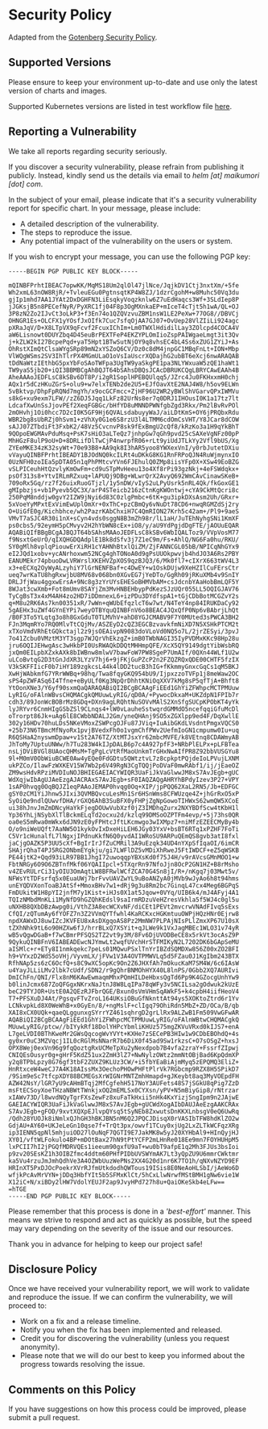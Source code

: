 # Security Policy

Adapted from the [Gotenberg Security Policy](https://github.com/gotenberg/gotenberg/blob/main/SECURITY.md).

## Supported Versions

Please ensure to keep your environment up-to-date and use only the latest version of charts and images.

Supported Kubernetes versions are listed in test workflow file [here](.github/workflows/test.yaml).

## Reporting a Vulnerability

We take all reports regarding security seriously.

If you discover a security vulnerability, please refrain from publishing it publicly.
Instead, kindly send us the details via email to _helm [at] maikumori [dot] com_.

In the subject of your email, please indicate that it's a security vulnerability report for specific chart.
In your message, please include:

- A detailed description of the vulnerability.
- The steps to reproduce the issue.
- Any potential impact of the vulnerability on the users or system.

If you wish to encrypt your message, you can use the following PGP key:

```
-----BEGIN PGP PUBLIC KEY BLOCK-----

mQINBFPrhtIBEAC7opwKK/MqMS18Um2qlOl47jlNce/JqjkDV1Ctj3nxtXm/+5fe
Wh2xmL63nOW8RjR/+TvleuEGu0PgtnsqtKP4W8ZJ/1dzrCgohM+w8Muhc50Vq3du
gjIp1mhd7AA1JYAt2DxDGHFN3LiEsqkyVoqzknlw6Z7uEdHaqcs3Wf+3SLdIep8P
jJGKsjB5n8PECefNyR/PyXRC1fj04F8p3OgMXnkaEP+mIceT4cTjt5h1wA/QL+OJ
3P8zN2Zo2IJvCt3oLkP3+f3En74o1QZQVzvuZBM1nsW1LE2PeXw+77OG8//DBVCj
OHNGR1Es+OLCFX1yYOsfJxOIfk7Cuc7sfqOjAA7GJ07+OvUep28VlZIiLi924agc
pXRaJqV/D+X8LTpVX9qFcvf2FcuxIChIm+Lm0TWXlHdidilLay3ZOlcpd4COCA4V
aW6Lisnowt0DUYZbq4D45euBrPEXTFeP4EKZYPLOmIioZspPAIWgaeLmgt3it3Qv
j+kZLW2kI27BcpePqd+yaT5Hpt1BTwSutNjOY9q8vhsEC4bL4Ss6xZUG1ZYiJ+As
OhRstXImQtClsaWYgSRp89mN2xYSZoQ6CV/Dz0c8dM4jnpGC1MBqFnLt+ION+Mbp
VlWQgWSms2SV3IhTlrPX4MGmULaO1oVsIaUscrXQDajhG2ubBT6eXcj6nwARAQAB
tDdNaWtzIEthbG5pxYbFoSAoTWFpa3UgTW9yaSkgPE1pa3NLYWxuaW5zQE1haWt1
TW9yaS5jb20+iQI3BBMBCgAhBQJT64bSAhsDBQsJCAcDBRUKCQgLBRYCAwEAAh4B
AheAAAoJEDFLsC8kSBv6DT8P/i2gR1SoplHPEBQUlqq5/JZrc4Ju0FKHxxmH0chj
AQx1r5dCzHKuZGrS+olu9+w7elxTENb2de2U5+EJfOavXtE2NAJ4W8/h5ov9ELWn
5vBktvp/DhpFpRQNd7mgYh/x9ocGCFmcc+ZjHF96U2WR2yBWlShVGarvQPxIWMVu
s8kG+xu9exm7LFW//zZ6DJ5Jqq1LkFz82UrNs8er7q0DRJ1IHOusI0K1a17tz7lt
LdcafXwUnSsJjovPEf2XeqFGBGc/bHfYD8uMNNDPWNfgbZgd3Rkx/Pm2lBvRvPOl
2mOHvhj1Oi0hcc7D2cI0K5GF9Hj6QVALsdabuyyWaJ/aiLDtKmS+OY6jPRQbxRdu
WBR2bg8sUbRZj0hSvm1+zVhXy0G1e6S8rzU3l4LTMM6cdOmCsVHT/Y8JCar8dCOW
sAJJ07ZTbdiFt3FxbK2/48Vz5CvcnvP8sk9fExBmgU2cQf8/kRzKo3a1H9qYkBhT
9QOpoEWGMAvPduMsq+PsK7sHiO3aLTeQz7jnhpGw7qGh9pvd25cSAXeVgNFz00pP
MhHGzF8ulP9oU+D+8DRLifDlTwCjP4nwrpfR06+rLt9yiUdJTLkYy2Vfl9bUS/Xg
ZYEeMKE34zK32syWt+70e93B8+AA9qk8I3hAR5yoo8YWXexVnI/y0rbJutetDXiu
vVayuQINBFPrhtIBEADY1BJOdNQ0kcILRt4uDKkG8KG1RnFRPoQJN4RuWjmynxIO
0UzNFH0zoIEa5pDTA05n1qPhPMtcvYVn6FJEhulQ0ZMp8iisYFp0X+XSw49EoBZG
vSLPICeuhHtQzvlyKmOwFm+cd9uSTpMvHeeu13o4Xf8rPi93gzNkj+4eFSWdqkx+
psOf313s8+YtvIRLmRZxuq+lAPUQj9DBg+WLwrQrX2AvyQ692WmCAvCinawSKeB+
709oRx5Gq/rz7f26uixRuoGTjzl/1y5nDW/vIyS2uLPyUsrk5nRL4Qk/fkGoxGE1
gMIpbzjs+vb1Pyevb5QC3X/arP4STeicb216zCtnKgKWOntwj+cYA9CkMtQcri8c
250PqM8nddjw0gvY2IZW9jNyi6d83C0zlgPmbc+6tK+gu3ipkDXsAsm2Uh/GRxr+
5xVoeYyMPxtExVimEwUplOmXr+0xThC+pzCBmQy6vNuDt78CD6+nwqRGMZdSj2ry
O+UiGfE0g/Kichbhce/wh2PazrKAbChxiH7C4QmRION27Krh5c42am+/Pl9+9aeS
VMvT7aSJC4R30i1nX+sCyn4vds0sggN8B3mZh98r/lL1aH/JuTEhNyhgSNi1KmXF
ps0cbs5/92eymH5pCMvyv2H2hYbWN8cEx+iO8/y/aU9YdPgjdDgFTE/jAOUuEQAR
AQABiQIfBBgBCgAJBQJT64bSAhsMAAoJEDFLsC8kSBv6WbIQALToz9/VVpVosM77
f9NsxtGeUrO/qIXQHGDQAdplE1Bk8dSfv3j7Z1eC9m/Fs+AhlQ/NG6Fa0hu/RKU/
SY0gMlh8vplqPiouwErXiRH1cYAHNhBtxlQiZM/ZjFANNCGL05bB/NPICqNhGYx9
eI2JQd1xobv+ycANrhoxwm52NCg4ghTONoA0d9gPsUUOkpwvjb4hdJO3A6Rs2PBY
EANUMEkr74pbuoDwLVRWrslXKEHVZpXOS9qzBJQ3/6/Mk0fl7+cIXrX663tWV4L3
x3+eECXq2OyWyALzyhiY7lGrNENFBaf+c4DwEY+w1OskDUjw9XeHZIlCuFErsCtr
ueq7wrKaTU8hgRxwjbU8MV68v068bn0XGvEG7jYeDTo/GgRh09jRKuXMb4v9SnIY
DRLJfjWau4ggxwErsA+9Nc8g3zYrUYsEHESoBHMVbAM+csJdcnbYAaHobBmLQF5Y
8WJat3cwXmb+Fot8mUmv8SAYjZm3MvHNBEHbypPdKezSJzUQr055LL5OQIGJAV76
TyCgBsT3x4xM4AH4zo2HD7iDDmnexL6+izPDu3DYdfspA1+tGjCDbBotMCGZvY2s
q+M8u2RK6As7kn00351xR/7wWn+qWUbEfqzlcT6w7wt/N4TeY4np84IRUKDaCy92
5gAEHx3uZWf4GYnEYPi7weyOTBYquQINBFnV6o8BEAC4JQxQfP0Np6vBAbrjLhQt
/B0F3To5YLqtg3o8h8GxGduT0TLMVhV+ahD8YGJCMABV9F7Y0MUted3sPWCA3BH2
FJn3MqmRYo7RQ0MlvTtCQjMv/ASZEyD2cQZ3EGCBzvavkfmNiXD7N5XSHkPTCM2t
xTXoVmdVRhEtGQkctajl2z9jsOEAivpN9083doVLoVd0NQ5o7L/2jrZESyi/3pvJ
7o41Zcbu0VMztM3YT3sgp7WJQrVhEkzgZ+imB0TWbNAGI35IyPVDMxKKc98Hp28u
jru6OQIJEHwgAsc3wHkbPI0UsRWAQkDDQtMHHmpQFE/XcX5QY9149dgtYibWsbRQ
jxQm0EILpbXZxkAXk8bIWBnw8mlwV7bawFoW7PW8SgeP7UmAIf/0QXn44WLf1U2w
uLCoBvtqG2D3tGnJdXR3LYzV7hj6+9jFKjGuPZcP2n2FZQZRQxQDE00CHTF5fzIX
V3kSKFFIicF0b7iHY189zgkcsL44k4lDD2tucB3hIG+fKkmmyGnxcGqCs1qM5BKJ
XwHjWAbkmfG7YRrWWBq+98hq/Twa8fqyGKQ954bU9/IjpxzzoTVFp1j8meWaw2OC
sPS4pZWFASq6I4Tfne+eByULf0Kg3NpQrDhhtKNiOqXXV7kMg8sP5qfTjA+Bhft8
YtOonXNe3/Y6yf90sxmQaQARAQABiQI2BCgBCAAgFiEEd1GhYiZFWhpcMCTPMUuw
LyRIG/oFAlnWBvsCHQMACgkQMUuwLyRIG/qD0A/+PywocDkxaM+UKZdpN1FPIb7r
cdh3/89JonWcBOBrMz8GDq+DXn9agLRQhtNuSOVvMAlS2XnSfgSUCpKPObKT4yYk
lyJRYvr6CnmHIgGSbZSl9CLnqs4+lW0vLauheSstwqrdGMMdO5ncefqqiGfuMcDl
oTrorpt86Jk+uAg6lE8CWbbNDALJ2Gm/yneQHAnj9SO5xZGXlpp9ed4F/DqXwllE
302y16HDv70huLDs5NKeVMoxZSWPcgOJFu87JViq+IuAibGKdLVsdntPmgxVQCS0
+25b73N6TBmcMfNyoRx1pvjBVedxFh0o1vgmChfPWv2UefmIoGN1cmpumw0Iu+uq
R6QSHaA2nyswmDpaw+v1St2A76TZ/XtMTJsxYr62mbcMVFE/k8VEtnq8CDAWmyAB
JhToMy7UptuUNWw/h7Tu283W4kIJpDALB6p7c4A927pfF3+NRbPlELPx+pLFBTea
nsLjDViBVGl8UAocQHMsM+TgPgLcVtRfMaoUnkmTrGHxNwAIfPR8Z92bbVUSGYu8
9l+M0mV0ObWiuBCWE0Aw4yEQe0FdGDtu5QWtztvL7z8cpkptPQjdeIoLPVujLXNM
ukPZCo/IlawFzWXKEV15W7Wb2p6V49RgN3CgTQQjPoDVaF0mwRAbf1/ij/jEaeOZ
ZM9wsHdvRPziMVDIuNOJBHIEGAEIACYWIQR3UaFiJkVaGlwwJM8xS7AvJEgb+gUC
WdXqjwIbAgUJAeEzgAJACRAxS7AvJEgb+sF0IAQZAQgAHRYhBPdyIzev3P27+VPY
1sAP0hvqg0OqBQJZ1eqPAAoJEMAP0hvqg0Oq+XIP/jpPQQ62XaL2RN5/Jb+EDFGC
gSY0zCM1YiJhnw5JIxi3QVMBQvcuLesMn1Sr6HSnWms8CFWUzqe4Z+jhGrRxO5xP
SyOiQe9ndlQUwvfDHA/rGXQ6AhB3SuBFX0yFHPjZgNpGowoTIHWxS62wmQW5XCoE
ui38hJnvJmZmDNcyHaYkFjegDOUwVubXzf0jZ3IMDhqZurx2NXYBDfScw4tKbH1l
Yp36YhLjNSybXlTlBckmELqTd2ocxu2d/kzlq99DMSoOZPTFm4evp/+5j73hs0QR
oa0eS5mRwa0mWkx6dJN9zE0yFPHtcJftLKcmwgo3wIXMpz7+niMfzEZEECMyBy4b
O/o9niWeUQft7AaNW5O1kykOvIxDxeHiLEH6JGy03YxV+bsBT6RTq1xPZHF7FoTi
C5Vr1cHunalfL7lNgxjIPdnuKkfN6Q0yvdAI1WRoSU9ARPuQEmQS8gvb3atI8fxl
jaCjgOAZK5P3UU5cXf+BgIrIrJfZuCMRil3A9uEzqk34UD4nYXpSfIqaOI/6imCR
SHAjrQhaT4PJ5RG2ONbmEYgkju/gi7LWFlDZ5vMDiXhRweJ5FtIWDCF+eZ5qWSKB
PE44jtK2+Qqd93iLR97BB1JhgI72uwoqqpYBXsKd0f75J4H/v9rAVcsGMnMOO1+w
FbtNRGy6O9O6ZBTnfMkf06YQAIIpcl+5TXqrRn97NfoJjn8OcP2GN1HZ+B8rMsho
v4ZEvRULrCi31yOIU3OmAqtLW8BFRwlWCfZCA70G4Sn8jI/R+/nKgq7j03Mwt5v/
NFWsYtTDFsrfq5x0EuaUWj7brFvvUAVZwYL9uBoANZyA0jMVb9wJyAo6h8t94hms
unEYQDVXonToaBJAtSf+MmoxBHv7w1+dRj9g3u8Rm2bc7GinqL47cx4Meg6BGPqS
FmDUkitW1H8pYI2jnfM7y1Kist+iHJs0X1at5Jqow+0VYq/UIB6k4/mJ4AFyj4A1
TQIzNMbdMnKLi1MyNfD9hGZQhKEdsl9saIrmRDzuVeHZresVkhla5f5WJ4c0gl5u
uNXHB8QXbDBzAwpg0i/VthZ3A8ecWCXvNF/diCEt1PEVt2mvcrwVNAdFIvq5sExs
CfQI/zQTumAy6fYOFZ7n3Z2VVmQYTfwhl4KaRCKxcHGKmtuuOWPjHQzHNr0Ejrw8
npdXAWxDJ8uwIZcJKVFEU8xAsDXgqoAS8Pz2MmNW7PLPAjNIsPLlZmxXP67U10sX
tZXhNhk9tL6o90HZXw6fJ/hrrBLxQ7XSYit+qJLWe9k1VxJagMBEc1WLO31v74yR
wB5vQgwDGaB+f7wCBmrPFSQS2TZ2vt9y3M/8Fv6DjUVODBeCE8x5rkVt3ocAsZ9P
9QykuQINBFnV6IABEADEwcNJYmwLt2wqfUVchHrSTFMIKyN2L7202DK6bGApSeMU
aISMlc+r+ETy8I1nmkqekc7peLs01MQwuPSxlTnYrIBZdSQMDXw856Z00xZO2BFI
h9+VYxzD2WdS5oVHj/VyvmLX/jFVw1V3A4OVTPMWVLq5d5FZau0J1KgIbm243BTX
RfhNAp5zs6zC6OcfQ+s8C9wXC5opKc9On2Z6JHXfAh7mOkucKaM7SM4W/6c6IAsW
u4YayJLLiLMv2lbk7cUdf/SDN2/r9gQhrBNMOhHYX40L8lnPS/0Gbb2XQ7AURIvi
DmIChFn/QNI/Flx8nM6KAwEwmaqmMhxPQmHILDeHbxsQgTd6Pp9K4GZocgUnhYw9
b0linJcmx687ZoQFGgxNKrxNaJtnJ8W8LqIPa78qWFy3v5NCILsa2gOdwuk2kUzE
beC29TYJOR+UstE0A2QEzRJFbrQGE/Bxun0sVmVHmSqAWkF5+k4cpbH4iifHeoV4
T7+PFSXuDJ4At/PgsqvFTvZroL164UKsiOBuGfNknttAt94ys5XOKtoZtrd6r1Yv
LCNkvpkLd8X0WeWhB+x0GyEn/8/+ngMslF+clIgq79OhiRdn5MbZ+ZD/OCa/B/qb
XAI8xCX0UQk+qaeQLggunxgSYrrYZ461sqhrgD2grLlRx9ALZwB1Fm509VwGFwAR
AQABiQI2BCgBCAAgFiEEd1GhYiZFWhpcMCTPMUuwLyRIG/oFAlnWBtwCHQMACgkQ
MUuwLyRIG/ptcw//bIYykRf18DolYHPcYbmliKHUz575mgZKVuVRxd0kIJS7+enA
L7geLVDI0BThKweMr2GWsQqcogWvYVYt+KXHe7zSECePB3HIw1w9CDbEBOhdQ+4s
gy0xr0uC3MZVqcj1IL0cRGlMsNNarR7b6DiX0f45ad9Sw1rkzsC+O7sOSgZ+hxsJ
OPX8Wej0exVn96g9fqQoztgRxUCMeTpXu2yNexdpob7B4vfa2zraY+FssrfZIpwj
CNIQEsOusyr0g+gHrF5KdZ51ux2ZmH3lZ7+NwNylzOWtz2mmNtOBjBad6KpQdmXP
y2q8TPbLpzy8G76gf3tbF2ZUXZ9KLUz3CW/+i5fbYEaBiAjmMyq5zEPQMQ3EliZ+
HnRtxceW4weCJ7A4K18AIssMx3OechoPHOwPHFtPlrVk7RGbcmp9RZX8H5SPikD7
/9Sim9eSc7tfcpXDY88BCMEGsXrWIGNrMNTZmhHmapd+gJKeybt8aq3MyVOEpdFH
AZW42NsY/lGR7yU9cAHmBTqj2MfCgfehH517NoY3AUFets48S7jSGkU8qPig7ZzD
msFtECSoyXoeTHzaNBWtTWnkjxOQ2mEMLSx0CYXsn/yPV+N5mBiyGip8/rNtrzar
xIAWv73D/l8wvdNQyTgrFXsZewFz8xuFaTkHxii5nHk4KxYizjSngIpm9n2JAjwE
GAEIACYWIQR3UaFiJkVaGlwwJM8xS7AvJEgb+gUCWdXogAIbDAUJAeEzgAAKCRAx
S7AvJEgb+gFOD/9xvtXQXpEJlvpQYsq5tSyNEb8ZxwutsDnKKXLnbsgV0eQ6UwRq
/Qdh28YUOJk8iNmlxQJhGH3hBKJBN5nM6Q2JPQCJDisqX0rVASIbTFW8hdKlZO2w
GdjAU+AY60+UKJeLeGn10qse7f+TrQt3px/owvf1TCuy0xjUg2LxZLTkWCFqzXRg
ip3IENN5qpNl5mhjuiOD27lOuNqF7QGTI9E7JakMK8w5yJ20XYHbAl9+HInQyjHJ
XY01/vftWLFokulo4BP+mDOtBax27hN9tPtYCFP2mLHnRe018Ee9mn7FOYHUHpM5
lxPCII7hI2jPGQfMDRVQEs1ieeum90gxfU9aT+wu0bT9afpE1q2Mh3FJUs3bsIoi
p9zv20SEsKZ1h3OIBZfmc4ddtm60PHfPIDbUVSWYmAK7Lt3yQpZU9U6mmrCWktmr
ka5Vu4rzuJmJmhQdhVe3A4OZWbUuzWePNs2XX4G20d1nr6K7TO1h/qNXvNZYD9EF
HRInXT5PxDJOcPoekrXVrRJfmUtkdodhQWTous19ISis8E0NeAoHLSbI/jAeWo6D
wfjkPcAvMrVYN+jDDq3HbfYIt5b5SFMxKlCt/5hCxLlwNrwfMStBMH1gNw6vie1W
X12iC+N/xiBDy2lHW7VdolYEUJF2ap9JvyHPd727h8u+QaiOKeSkb4eLFw==
=hTGE
-----END PGP PUBLIC KEY BLOCK-----
```

Please remember that this process is done in a _'best-effort'_ manner.
This means we strive to respond and act as quickly as possible, but the speed may vary depending on the severity of
the issue and our resources.

Thank you in advance for helping to keep our project safe!

## Disclosure Policy

Once we have received your vulnerability report, we will work to validate and reproduce the issue.
If we can confirm the vulnerability, we will proceed to:

- Work on a fix and a release timeline.
- Notify you when the fix has been implemented and released.
- Credit you for discovering the vulnerability (unless you request anonymity).
- Please note that we will do our best to keep you informed about the progress towards resolving the issue.

## Comments on this Policy

If you have suggestions on how this process could be improved, please submit a pull request.
